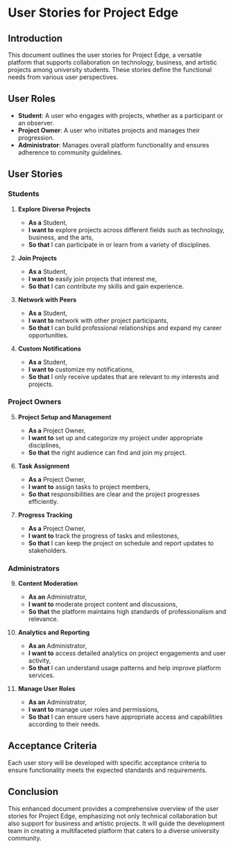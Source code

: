 # User Stories for Project Edge

## Introduction
This document outlines the user stories for Project Edge, a versatile platform that supports collaboration on technology, business, and artistic projects among university students. These stories define the functional needs from various user perspectives.

## User Roles
- **Student**: A user who engages with projects, whether as a participant or an observer.
- **Project Owner**: A user who initiates projects and manages their progression.
- **Administrator**: Manages overall platform functionality and ensures adherence to community guidelines.

## User Stories

### Students
1. **Explore Diverse Projects**
   - **As a** Student,
   - **I want to** explore projects across different fields such as technology, business, and the arts,
   - **So that** I can participate in or learn from a variety of disciplines.

2. **Join Projects**
   - **As a** Student,
   - **I want to** easily join projects that interest me,
   - **So that** I can contribute my skills and gain experience.

3. **Network with Peers**
   - **As a** Student,
   - **I want to** network with other project participants,
   - **So that** I can build professional relationships and expand my career opportunities.

4. **Custom Notifications**
   - **As a** Student,
   - **I want to** customize my notifications,
   - **So that** I only receive updates that are relevant to my interests and projects.

### Project Owners
5. **Project Setup and Management**
   - **As a** Project Owner,
   - **I want to** set up and categorize my project under appropriate disciplines,
   - **So that** the right audience can find and join my project.

6. **Task Assignment**
   - **As a** Project Owner,
   - **I want to** assign tasks to project members,
   - **So that** responsibilities are clear and the project progresses efficiently.

7. **Progress Tracking**
   - **As a** Project Owner,
   - **I want to** track the progress of tasks and milestones,
   - **So that** I can keep the project on schedule and report updates to stakeholders.

### Administrators
9. **Content Moderation**
   - **As an** Administrator,
   - **I want to** moderate project content and discussions,
   - **So that** the platform maintains high standards of professionalism and relevance.

10. **Analytics and Reporting**
    - **As an** Administrator,
    - **I want to** access detailed analytics on project engagements and user activity,
    - **So that** I can understand usage patterns and help improve platform services.

11. **Manage User Roles**
    - **As an** Administrator,
    - **I want to** manage user roles and permissions,
    - **So that** I can ensure users have appropriate access and capabilities according to their needs.

## Acceptance Criteria
Each user story will be developed with specific acceptance criteria to ensure functionality meets the expected standards and requirements.

## Conclusion
This enhanced document provides a comprehensive overview of the user stories for Project Edge, emphasizing not only technical collaboration but also support for business and artistic projects. It will guide the development team in creating a multifaceted platform that caters to a diverse university community.
